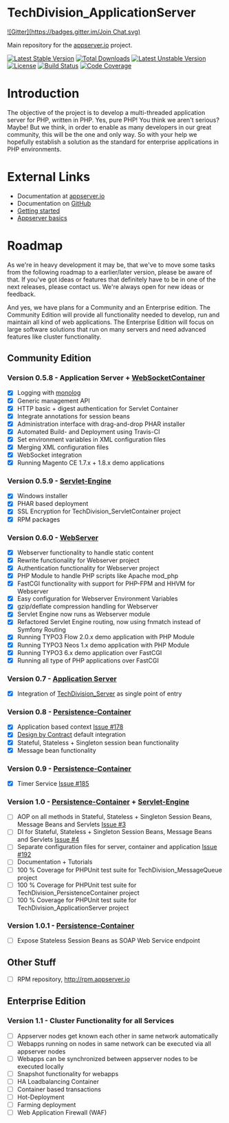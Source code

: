 # TechDivision_ApplicationServer
[![Gitter](https://badges.gitter.im/Join Chat.svg)](https://gitter.im/techdivision/TechDivision_ApplicationServer?utm_source=badge&utm_medium=badge&utm_campaign=pr-badge&utm_content=badge)

Main repository for the [appserver.io](http://www.appserver.io/) project.

[![Latest Stable Version](https://poser.pugx.org/techdivision/appserver/v/stable.png)](https://packagist.org/packages/techdivision/appserver) [![Total Downloads](https://poser.pugx.org/techdivision/appserver/downloads.png)](https://packagist.org/packages/techdivision/appserver) [![Latest Unstable Version](https://poser.pugx.org/techdivision/appserver/v/unstable.png)](https://packagist.org/packages/techdivision/appserver) [![License](https://poser.pugx.org/techdivision/appserver/license.png)](https://packagist.org/packages/techdivision/appserver) [![Build Status](https://travis-ci.org/techdivision/TechDivision_ApplicationServer.png)](https://travis-ci.org/techdivision/TechDivision_ApplicationServer) [![Code Coverage](https://scrutinizer-ci.com/g/techdivision/TechDivision_ApplicationServer/badges/coverage.png?b=master)](https://scrutinizer-ci.com/g/techdivision/TechDivision_ApplicationServer/?branch=master)

# Introduction

The objective of the project is to develop a multi-threaded application server for PHP, written in PHP. Yes, pure PHP! You think we 
aren't serious? Maybe! But we think, in order to enable as many developers in our great community, this will be the one and only way. 
So with your help we hopefully establish a solution as the standard for enterprise applications in PHP environments.

# External Links

* Documentation at [appserver.io](http://docs.appserver.io)
* Documentation on [GitHub](https://github.com/techdivision/TechDivision_AppserverDocumentation)
* [Getting started](https://github.com/techdivision/TechDivision_AppserverDocumentation/tree/master/docs/getting-started)
* [Appserver basics](https://github.com/techdivision/TechDivision_AppserverDocumentation/tree/master/docs/basics/appserver-basics)

# Roadmap

As we're in heavy development it may be, that we've to move some tasks from the following roadmap to a earlier/later version, please 
be aware of that. If you've got ideas or features that definitely have to be in one of the next releases, please contact us. We're 
always open for new ideas or feedback.

And yes, we have plans for a Community and an Enterprise edition. The Community Edition will provide all functionality needed to develop, 
run and maintain all kind of web applications. The Enterprise Edition will focus on large software solutions that run on many servers and 
need advanced features like cluster functionality.

## Community Edition

### Version 0.5.8 - Application Server + [WebSocketContainer](https://github.com/techdivision/TechDivision_WebSocketContainer)
- [x] Logging with [monolog](https://github.com/Seldaek/monolog>)
- [x] Generic management API
- [x] HTTP basic + digest authentication for Servlet Container
- [x] Integrate annotations for session beans
- [x] Administration interface with drag-and-drop PHAR installer
- [x] Automated Build- and Deployment using Travis-CI
- [x] Set environment variables in XML configuration files
- [x] Merging XML configuration files
- [x] WebSocket integration
- [x] Running Magento CE 1.7.x + 1.8.x demo applications

### Version 0.5.9 - [Servlet-Engine](https://github.com/techdivision/TechDivision_ServletEngine)
- [x] Windows installer
- [x] PHAR based deployment
- [x] SSL Encryption for TechDivision_ServletContainer project
- [x] RPM packages

### Version 0.6.0 - [WebServer](https://github.com/techdivision/TechDivision_WebServer)
- [x] Webserver functionality to handle static content
- [x] Rewrite functionality for Webserver project
- [x] Authentication functionality for Webserver project
- [x] PHP Module to handle PHP scripts like Apache mod_php
- [x] FastCGI functionality with support for PHP-FPM and HHVM for Webserver
- [x] Easy configuration for Webserver Environment Variables
- [x] gzip/deflate compression handling for Webserver
- [x] Servlet Engine now runs as Webserver module
- [x] Refactored Servlet Engine routing, now using fnmatch instead of Symfony Routing
- [x] Running TYPO3 Flow 2.0.x demo application with PHP Module
- [x] Running TYPO3 Neos 1.x demo application with PHP Module
- [x] Running TYPO3 6.x demo application over FastCGI
- [x] Running all type of PHP applications over FastCGI

### Version 0.7 - [Application Server](https://github.com/techdivision/TechDivision_ApplicationServer)
- [x] Integration of [TechDivision_Server](https://github.com/techdivision/TechDivision_Server) as single point of entry

### Version 0.8 - [Persistence-Container](https://github.com/techdivision/TechDivision_PersistenceContainer)
- [x] Application based context [Issue #178](https://github.com/techdivision/TechDivision_ApplicationServer/issues/178)
- [x] [Design by Contract](https://github.com/wick-ed/php-by-contract) default integration
- [x] Stateful, Stateless + Singleton session bean functionality
- [x] Message bean functionality

### Version 0.9 - [Persistence-Container](https://github.com/techdivision/TechDivision_PersistenceContainer)
- [x] Timer Service [Issue #185](https://github.com/techdivision/TechDivision_ApplicationServer/issues/185)

### Version 1.0 - [Persistence-Container](https://github.com/techdivision/TechDivision_PersistenceContainer) + [Servlet-Engine](https://github.com/techdivision/TechDivision_Engine)
- [ ] AOP on all methods in Stateful, Stateless + Singleton Session Beans, Message Beans and Servlets [Issue #3](https://github.com/techdivision/TechDivision_ApplicationServer/issues/3)
- [ ] DI for Stateful, Stateless + Singleton Session Beans, Message Beans and Servlets [Issue #4](https://github.com/techdivision/TechDivision_ApplicationServer/issues/4)
- [ ] Separate configuration files for server, container and application [Issue #192](https://github.com/techdivision/TechDivision_ApplicationServer/issues/192)
- [ ] Documentation + Tutorials
- [ ] 100 % Coverage for PHPUnit test suite for TechDivision_MessageQueue project
- [ ] 100 % Coverage for PHPUnit test suite for TechDivision_PersistenceContainer project
- [ ] 100 % Coverage for PHPUnit test suite for TechDivision_ApplicationServer project

### Version 1.0.1 - [Persistence-Container](https://github.com/techdivision/TechDivision_PersistenceContainer)
- [ ] Expose Stateless Session Beans as SOAP Web Service endpoint

## Other Stuff
- [ ] RPM repository, http://rpm.appserver.io

## Enterprise Edition

### Version 1.1 - Cluster Functionality for all Services
- [ ] Appserver nodes get known each other in same network automatically
- [ ] Webapps running on nodes in same network can be executed via all appserver nodes
- [ ] Webapps can be synchronized between appserver nodes to be executed locally
- [ ] Snapshot functionality for webapps
- [ ] HA Loadbalancing Container
- [ ] Container based transactions
- [ ] Hot-Deployment
- [ ] Farming deployment
- [ ] Web Application Firewall (WAF)
